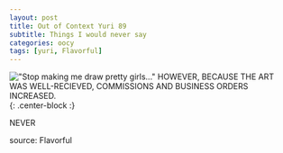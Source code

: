 ```yaml
---
layout: post
title: Out of Context Yuri 89
subtitle: Things I would never say
categories: oocy
tags: [yuri, Flavorful]
---
```



!["Stop making me draw pretty girls..." HOWEVER, BECAUSE THE ART WAS WELL-RECIEVED,  COMMISSIONS AND BUSINESS ORDERS INCREASED.](https://imgur.com/J2KXPoR.png){: .center-block :}

NEVER

source: Flavorful